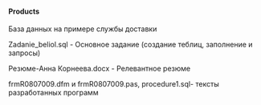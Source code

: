 #### Products
  База данных на  примере службы доставки 
  
 Zadanie_beliol.sql      - Основное  задание (создание теблиц, заполнение и  запросы)
 
 
 Резюме-Анна Корнеева.docx  - Релевантное резюме
 
 frmR0807009.dfm и frmR0807009.pas, procedure1.sql- тексты разработанных программ
  
